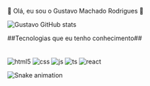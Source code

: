 👋 Olá, eu sou o Gustavo Machado Rodrigues 👋

![Gustavo GitHub
stats](https://github-readme-stats.vercel.app/api?username=GustavoRdr10&show_icons=true&theme=highcontrast)

##Tecnologias que eu tenho conhecimento##</br></br>
<br>
<img align="center" alt="html5"
    src="https://camo.githubusercontent.com/d63d473e728e20a286d22bb2226a7bf45a2b9ac6c72c59c0e61e9730bfe4168c/68747470733a2f2f696d672e736869656c64732e696f2f62616467652f48544d4c352d4533344632363f7374796c653d666f722d7468652d6261646765266c6f676f3d68746d6c35266c6f676f436f6c6f723d7768697465"
    data-canonical-src="https://img.shields.io/badge/HTML5-E34F26?style=for-the-badge&amp;logo=html5&amp;logoColor=white"
    style="max-width: 100%;">
<img align="center" alt="css"
    src="https://camo.githubusercontent.com/3a0f693cfa032ea4404e8e02d485599bd0d192282b921026e89d271aaa3d7565/68747470733a2f2f696d672e736869656c64732e696f2f62616467652f435353332d3135373242363f7374796c653d666f722d7468652d6261646765266c6f676f3d63737333266c6f676f436f6c6f723d7768697465"
    data-canonical-src="https://img.shields.io/badge/CSS3-1572B6?style=for-the-badge&amp;logo=css3&amp;logoColor=white"
    style="max-width: 100%;">
<img align="center" alt="js"
    src="https://camo.githubusercontent.com/9d07c04bdd98c662d5df9d4e1cc1de8446ffeaebca330feb161f1fb8e1188204/68747470733a2f2f696d672e736869656c64732e696f2f62616467652f4a6176615363726970742d4637444631453f7374796c653d666f722d7468652d6261646765266c6f676f3d6a617661736372697074266c6f676f436f6c6f723d626c61636b"
    data-canonical-src="https://img.shields.io/badge/JavaScript-F7DF1E?style=for-the-badge&amp;logo=javascript&amp;logoColor=black"
    style="max-width: 100%;">
<img align="center" alt="ts"
    src="[https://www.iconfinder.com/icons/7423887/react_react_native_icon](https://camo.githubusercontent.com/6cf9abe9d706421df40ff4feff208a5728df2b77f9eb21f24d09df00a0d69203/68747470733a2f2f696d672e736869656c64732e696f2f62616467652f547970655363726970742d3030374143433f7374796c653d666f722d7468652d6261646765266c6f676f3d74797065736372697074266c6f676f436f6c6f723d7768697465)"
    data-canonical-src="https://img.shields.io/badge/TypeScript-007ACC?style=for-the-badge&amp;logo=typescript&amp;logoColor=white"
    style="max-width: 100%;">
<img align="center" alt="react"
    src="https://camo.githubusercontent.com/268ac512e333b69600eb9773a8f80b7a251f4d6149642a50a551d4798183d621/68747470733a2f2f696d672e736869656c64732e696f2f62616467652f52656163742d3230323332413f7374796c653d666f722d7468652d6261646765266c6f676f3d7265616374266c6f676f436f6c6f723d363144414642"
    data-canonical-src="https://img.shields.io/badge/React-20232A?style=for-the-badge&amp;logo=react&amp;logoColor=61DAFB"
    style="max-width: 100%;">

![Snake animation](https://github.com/GustavoRdr10/GustavoRdr10/blob/output/github-contribution-grid-snake.svg)

</div>
